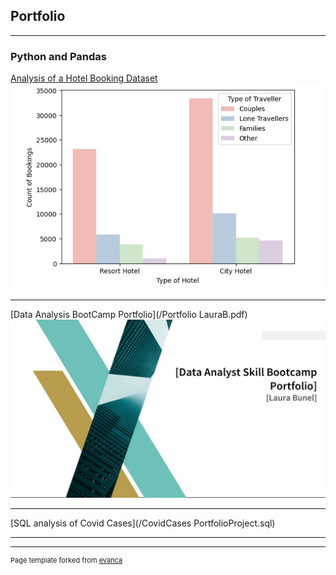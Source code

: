## Portfolio

---

### Python and Pandas

<a href="https://www.kaggle.com/code/laurabu/data-analysis-hotel-booking-project" target="_blank">Analysis of a Hotel Booking Dataset</a>
<img src="snip - hotel portfolio project.jpg"/>

---
[Data Analysis BootCamp Portfolio](/Portfolio LauraB.pdf)
<img src="Bootcamp snip.jpg"/>

---
[SQL analysis of Covid Cases](/CovidCases PortfolioProject.sql)

---

<!--### Category Name 2

- [Project 1 Title](http://example.com/)
- [Project 2 Title](http://example.com/)
- [Project 3 Title](http://example.com/)
- [Project 4 Title](http://example.com/)
- [Project 5 Title](http://example.com/)

---

-->


---
<p style="font-size:11px">Page template forked from <a href="https://github.com/evanca/quick-portfolio">evanca</a></p>
<!-- Remove above link if you don't want to attibute -->
